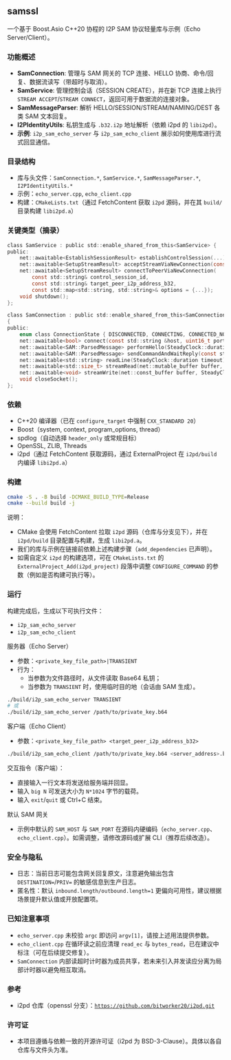 ## samssl

一个基于 Boost.Asio C++20 协程的 I2P SAM 协议轻量库与示例（Echo Server/Client）。

### 功能概述
- **SamConnection**: 管理与 SAM 网关的 TCP 连接、HELLO 协商、命令/回复、数据流读写（带超时与取消）。
- **SamService**: 管理控制会话（SESSION CREATE），并在新 TCP 连接上执行 `STREAM ACCEPT`/`STREAM CONNECT`，返回可用于数据流的连接对象。
- **SamMessageParser**: 解析 HELLO/SESSION/STREAM/NAMING/DEST 各类 SAM 文本回复。
- **I2PIdentityUtils**: 私钥生成与 `.b32.i2p` 地址解析（依赖 i2pd 的 `libi2pd`）。
- **示例**: `i2p_sam_echo_server` 与 `i2p_sam_echo_client` 展示如何使用库进行流式回显通信。

### 目录结构
- 库与头文件：`SamConnection.*`, `SamService.*`, `SamMessageParser.*`, `I2PIdentityUtils.*`
- 示例：`echo_server.cpp`, `echo_client.cpp`
- 构建：`CMakeLists.txt`（通过 FetchContent 获取 `i2pd` 源码，并在其 `build/` 目录构建 `libi2pd.a`）

### 关键类型（摘录）
```35:84:/home/smart/works/github/samssl/SamService.h
class SamService : public std::enable_shared_from_this<SamService> {
public:
    net::awaitable<EstablishSessionResult> establishControlSession(...);
    net::awaitable<SetupStreamResult> acceptStreamViaNewConnection(const std::string& control_session_id);
    net::awaitable<SetupStreamResult> connectToPeerViaNewConnection(
        const std::string& control_session_id,
        const std::string& target_peer_i2p_address_b32,
        const std::map<std::string, std::string>& options = {...});
    void shutdown();
};
```

```16:65:/home/smart/works/github/samssl/SamConnection.h
class SamConnection : public std::enable_shared_from_this<SamConnection>
{
public:
    enum class ConnectionState { DISCONNECTED, CONNECTING, CONNECTED_NO_HELLO, HELLO_OK, DATA_STREAM_MODE, CLOSING, CLOSED, ERROR_STATE };
    net::awaitable<bool> connect(const std::string &host, uint16_t port, SteadyClock::duration timeout = std::chrono::seconds(10));
    net::awaitable<SAM::ParsedMessage> performHello(SteadyClock::duration timeout = std::chrono::seconds(5));
    net::awaitable<SAM::ParsedMessage> sendCommandAndWaitReply(const std::string &command, SteadyClock::duration reply_timeout = std::chrono::seconds(10));
    net::awaitable<std::string> readLine(SteadyClock::duration timeout);
    net::awaitable<std::size_t> streamRead(net::mutable_buffer buffer, SteadyClock::duration timeout = std::chrono::minutes(5));
    net::awaitable<void> streamWrite(net::const_buffer buffer, SteadyClock::duration timeout = std::chrono::seconds(30));
    void closeSocket();
};
```

### 依赖
- C++20 编译器（已在 `configure_target` 中强制 `CXX_STANDARD 20`）
- Boost（system, context, program_options, thread）
- spdlog（自动选择 `header_only` 或常规目标）
- OpenSSL, ZLIB, Threads
- i2pd（通过 FetchContent 获取源码，通过 ExternalProject 在 `i2pd/build` 内编译 `libi2pd.a`）

### 构建
```bash
cmake -S . -B build -DCMAKE_BUILD_TYPE=Release
cmake --build build -j
```

说明：
- CMake 会使用 FetchContent 拉取 `i2pd` 源码（仓库与分支见下），并在 `i2pd/build` 目录配置与构建，生成 `libi2pd.a`。
- 我们的库与示例在链接前依赖上述构建步骤（`add_dependencies` 已声明）。
- 如需自定义 `i2pd` 的构建选项，可在 `CMakeLists.txt` 的 `ExternalProject_Add(i2pd_project)` 段落中调整 `CONFIGURE_COMMAND` 的参数（例如是否构建可执行等）。

### 运行
构建完成后，生成以下可执行文件：
- `i2p_sam_echo_server`
- `i2p_sam_echo_client`

服务器（Echo Server）
- 参数：`<private_key_file_path>|TRANSIENT`
- 行为：
  - 当参数为文件路径时，从文件读取 Base64 私钥；
  - 当参数为 `TRANSIENT` 时，使用临时目的地（会话由 SAM 生成）。

```bash
./build/i2p_sam_echo_server TRANSIENT
# 或
./build/i2p_sam_echo_server /path/to/private_key.b64
```

客户端（Echo Client）
- 参数：`<private_key_file_path> <target_peer_i2p_address_b32>`

```bash
./build/i2p_sam_echo_client /path/to/private_key.b64 <server_address>.b32.i2p
```

交互指令（客户端）：
- 直接输入一行文本将发送给服务端并回显。
- 输入 `big N` 可发送大小为 `N*1024` 字节的载荷。
- 输入 `exit`/`quit` 或 Ctrl+C 结束。

默认 SAM 网关
- 示例中默认的 `SAM_HOST` 与 `SAM_PORT` 在源码内硬编码（`echo_server.cpp`、`echo_client.cpp`）。如需调整，请修改源码或扩展 CLI（推荐后续改造）。

### 安全与隐私
- 日志：当前日志可能包含网关回复原文，注意避免输出包含 `DESTINATION=`/`PRIV=` 的敏感信息到生产日志。
- 匿名性：默认 `inbound.length/outbound.length=1` 更偏向可用性，建议根据场景提升默认值或开放配置项。

### 已知注意事项
- `echo_server.cpp` 未校验 `argc` 即访问 `argv[1]`，请按上述用法提供参数。
- `echo_client.cpp` 在循环读之前应清理 `read_ec` 与 `bytes_read`，已在建议中标注（可在后续提交修复）。
- `SamConnection` 内部读超时计时器为成员共享，若未来引入并发读应分离为局部计时器以避免相互取消。

### 参考
- i2pd 仓库（openssl 分支）：[`https://github.com/bitworker20/i2pd.git`](https://github.com/bitworker20/i2pd.git)

### 许可证
- 本项目遵循与依赖一致的开源许可证（i2pd 为 BSD-3-Clause）。具体以各自仓库与文件头为准。


